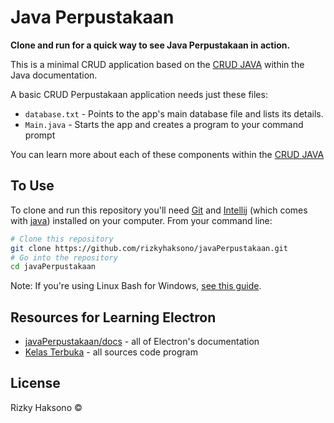 # Java Perpustakaan

**Clone and run for a quick way to see Java Perpustakaan in action.**

This is a minimal CRUD application based on the [CRUD JAVA](https://github.com/kelasterbuka/JAVA_dasar_programming) within the Java documentation.

A basic CRUD Perpustakaan application needs just these files:

- `database.txt` - Points to the app's main database file and lists its details.
- `Main.java` - Starts the app and creates a program to your command prompt

You can learn more about each of these components within the [CRUD JAVA](https://github.com/kelasterbuka/JAVA_dasar_programming)

## To Use

To clone and run this repository you'll need [Git](https://git-scm.com) and [Intellij](https://www.jetbrains.com/idea/download/#section=windows) (which comes with [java](https://www.java.com/en/)) installed on your computer. From your command line:

```bash
# Clone this repository
git clone https://github.com/rizkyhaksono/javaPerpustakaan.git
# Go into the repository
cd javaPerpustakaan
```

Note: If you're using Linux Bash for Windows, [see this guide](https://www.howtogeek.com/261575/how-to-run-graphical-linux-desktop-applications-from-windows-10s-bash-shell/).

## Resources for Learning Electron

- [javaPerpustakaan/docs](https://electronjs.org/docs) - all of Electron's documentation
- [Kelas Terbuka](https://github.com/kelasterbuka/JAVA_dasar_programming) - all sources code program

## License

Rizky Haksono ©
